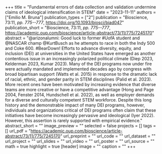+++
title = "Fundamental errors of data collection and validation undermine claims of ideological intensification in STEM"
date = "2023-11-11"
authors = ["Emilio M. Bruna"]
publication_types = ["2"]
publication = "Bioscience, 73:11, _pp. 775--777_, https://doi.org/10.1093/biosci/biad047"
publication_short = "Bioscience, 73:11, _pp. 775--777_, https://academic.oup.com/bioscience/article-abstract/73/11/775/7245170"
abstract = "@arizonalumni: Good luck to former #UofA student and @NASCAR champ @KurtBusch as he attempts to race in both the Indy 500 and Coke 600. #BearDown! Efforts to advance diversity, equity, and inclusion (DEI) at universities in the United States have emerged as another contentious issue in an increasingly polarized political climate (Diep 2023, Kelderman 2023, Kumar 2023). Many of the DEI programs now under fire were actually mandated and implemented decades ago by congress with broad bipartisan support (Watts et al. 2015) in response to the dramatic lack of racial, ethnic, and gender parity in STEM disciplines (Palid et al. 2023). More recent ones have been motivated by increasing evidence that diverse teams are more creative or have a competitive advantage (Hong and Page 2004, Fenster 2014, Hundschell et al. 2022), as well as employer demands for a diverse and culturally competent STEM workforce. Despite this long history and the demonstrable impact of many DEI programs, however, individuals and organizations critical of DEI programs often claim that these initiatives have become increasingly pervasive and ideological (Iyer 2022). However, this assertion is rarely supported with empirical evidence."
abstract_short = ""
image_preview = ""
selected = false
projects = []
tags = []
url_pdf = "https://academic.oup.com/bioscience/article-abstract/73/11/775/7245170"
url_preprint = ""
url_code = ""
url_dataset = ""
url_project = ""
url_slides = ""
url_video = ""
url_poster = ""
url_source = ""
math = true
highlight = true
[header]
image = ""
caption = ""
+++
